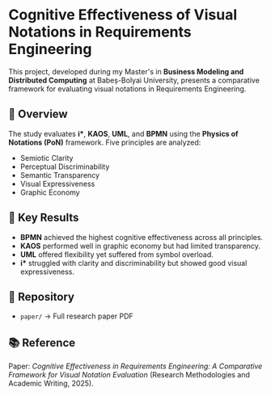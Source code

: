 # Cognitive Effectiveness of Visual Notations in Requirements Engineering

This project, developed during my Master's in **Business Modeling and Distributed Computing** at Babeș-Bolyai University, presents a comparative framework for evaluating visual notations in Requirements Engineering.

## 📌 Overview
The study evaluates **i\***, **KAOS**, **UML**, and **BPMN** using the **Physics of Notations (PoN)** framework. Five principles are analyzed:
- Semiotic Clarity
- Perceptual Discriminability
- Semantic Transparency
- Visual Expressiveness
- Graphic Economy

## 🔎 Key Results
- **BPMN** achieved the highest cognitive effectiveness across all principles.  
- **KAOS** performed well in graphic economy but had limited transparency.  
- **UML** offered flexibility yet suffered from symbol overload.  
- **i\*** struggled with clarity and discriminability but showed good visual expressiveness.  

## 📂 Repository
- `paper/` → Full research paper PDF  

## 📚 Reference
Paper: *Cognitive Effectiveness in Requirements Engineering: A Comparative Framework for Visual Notation Evaluation* (Research Methodologies and Academic Writing, 2025).  
